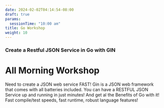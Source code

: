 ```yaml
---
date: 2024-02-02T04:14:54-08:00
draft: true
params:
  sessionTime: "10:00 am"
title: Go Workshop
weight: 10
---
```





### Create a Restful JSON Service in Go with GIN

# All Morning Workshop

Need to create a JSON web service FAST! Gin is a JSON web framework that comes with all batteries included. You can have a RESTFUL JSON Service up and running in just minutes! And get al the Benefits of Go with it! Fast compile/test speeds, fast runtime, robust language features!
